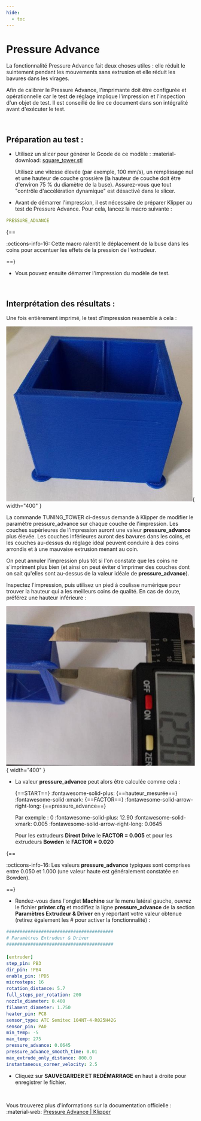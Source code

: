 ```yaml
---
hide:
  - toc
---
```


# Pressure Advance

La fonctionnalité Pressure Advance fait deux choses utiles : elle réduit le suintement pendant les mouvements sans extrusion et elle réduit les bavures dans les virages.

Afin de calibrer le Pressure Advance, l'imprimante doit être configurée et opérationnelle car le test de réglage implique l'impression et l'inspection d'un objet de test. Il est conseillé de lire ce document dans son intégralité avant d'exécuter le test.

<br />

## Préparation au test :

 - Utilisez un slicer pour générer le Gcode de ce modèle : :material-download: <a href="https://www.klipper3d.org/prints/square_tower.stl" target="_blank">square_tower.stl</a>
 
    Utilisez une vitesse élevée (par exemple, 100 mm/s), un remplissage nul et une hauteur de couche grossière (la hauteur de couche doit être d'environ 75 % du diamètre de la buse). Assurez-vous que tout "contrôle d'accélération dynamique" est désactivé dans le slicer.

- Avant de démarrer l'impression, il est nécessaire de préparer Klipper au test de Pressure Advance. Pour cela, lancez la macro suivante :

``` yaml
PRESSURE_ADVANCE
```

{==

:octicons-info-16: Cette macro ralentit le déplacement de la buse dans les coins pour accentuer les effets de la pression de l'extrudeur.

==}

- Vous pouvez ensuite démarrer l'impression du modèle de test.

<br />

## Interprétation des résultats :

Une fois entièrement imprimé, le test d'impression ressemble à cela :

![Pressure Advance](../assets/img/calibrations/pressure-1.png){ width="400" }

La commande TUNING_TOWER ci-dessus demande à Klipper de modifier le paramètre pressure_advance sur chaque couche de l'impression. Les couches supérieures de l'impression auront une valeur **pressure_advance** plus élevée. Les couches inférieures auront des bavures dans les coins, et les couches au-dessus du réglage idéal peuvent conduire à des coins arrondis et à une mauvaise extrusion menant au coin.

On peut annuler l'impression plus tôt si l'on constate que les coins ne s'impriment plus bien (et ainsi on peut éviter d'imprimer des couches dont on sait qu'elles sont au-dessus de la valeur idéale de **pressure_advance**).

Inspectez l'impression, puis utilisez un pied à coulisse numérique pour trouver la hauteur qui a les meilleurs coins de qualité. En cas de doute, préférez une hauteur inférieure :

![Pressure Advance](../assets/img/calibrations/pressure-2.png){ width="400" }

- La valeur **pressure_advance** peut alors être calculée comme cela :

    {==START==} :fontawesome-solid-plus: {==hauteur_mesurée==} :fontawesome-solid-xmark: {==FACTOR==} :fontawesome-solid-arrow-right-long: {==pressure_advance==}
  
    Par exemple : 0 :fontawesome-solid-plus: 12.90 :fontawesome-solid-xmark: 0.005 :fontawesome-solid-arrow-right-long: 0.0645
    
    Pour les extrudeurs **Direct Drive** le **FACTOR = 0.005** et pour les extrudeurs **Bowden** le **FACTOR = 0.020**

{==

:octicons-info-16: Les valeurs **pressure_advance** typiques sont comprises entre 0.050 et 1.000 (une valeur haute est généralement constatée en Bowden).

==}

- Rendez-vous dans l'onglet **Machine** sur le menu latéral gauche, ouvrez le fichier **printer.cfg** et modifiez la ligne **pressure_advance** de la section **Paramètres Extrudeur & Driver** en y reportant votre valeur obtenue (retirez également les # pour activer la fonctionnalité) :

``` yaml hl_lines="19 20" title="printer.cfg"
########################################
# Paramètres Extrudeur & Driver
########################################

[extruder]
step_pin: PB3
dir_pin: !PB4
enable_pin: !PD5
microsteps: 16
rotation_distance: 5.7
full_steps_per_rotation: 200
nozzle_diameter: 0.400
filament_diameter: 1.750
heater_pin: PC8
sensor_type: ATC Semitec 104NT-4-R025H42G
sensor_pin: PA0
min_temp: -5
max_temp: 275
pressure_advance: 0.0645
pressure_advance_smooth_time: 0.01
max_extrude_only_distance: 800.0
instantaneous_corner_velocity: 2.5
```

- Cliquez sur **SAUVEGARDER ET REDÉMARRAGE** en haut à droite pour enregistrer le fichier.

<br />

Vous trouverez plus d'informations sur la documentation officielle : :material-web: <a href="https://www.klipper3d.org/Pressure_Advance.html" target="blank">Pressure Advance | Klipper</a>

<br />

